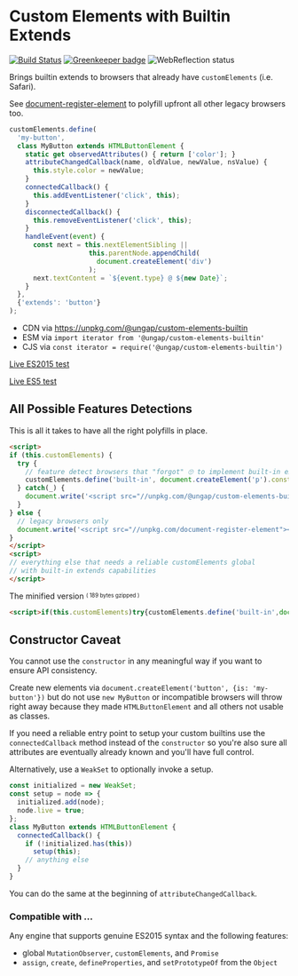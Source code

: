 # Custom Elements with Builtin Extends

[![Build Status](https://travis-ci.com/ungap/custom-elements-builtin.svg?branch=master)](https://travis-ci.com/ungap/custom-elements-builtin) [![Greenkeeper badge](https://badges.greenkeeper.io/ungap/custom-elements-builtin.svg)](https://greenkeeper.io/) ![WebReflection status](https://offline.report/status/webreflection.svg)

Brings builtin extends to browsers that already have `customElements` (i.e. Safari).

See [document-register-element](https://github.com/WebReflection/document-register-element) to polyfill upfront all other legacy browsers too.

```js
customElements.define(
  'my-button',
  class MyButton extends HTMLButtonElement {
    static get observedAttributes() { return ['color']; }
    attributeChangedCallback(name, oldValue, newValue, nsValue) {
      this.style.color = newValue;
    }
    connectedCallback() {
      this.addEventListener('click', this);
    }
    disconnectedCallback() {
      this.removeEventListener('click', this);
    }
    handleEvent(event) {
      const next = this.nextElementSibling ||
                    this.parentNode.appendChild(
                      document.createElement('div')
                    );
      next.textContent = `${event.type} @ ${new Date}`;
    }
  },
  {'extends': 'button'}
);
```

  * CDN via https://unpkg.com/@ungap/custom-elements-builtin
  * ESM via `import iterator from '@ungap/custom-elements-builtin'`
  * CJS via `const iterator = require('@ungap/custom-elements-builtin')`

[Live ES2015 test](https://ungap.github.io/custom-elements-builtin/test/)

[Live ES5 test](https://ungap.github.io/custom-elements-builtin/test/es5/)


## All Possible Features Detections

This is all it takes to have all the right polyfills in place.

```html
<script>
if (this.customElements) {
  try {
    // feature detect browsers that "forgot" 🙄 to implement built-in extends
    customElements.define('built-in', document.createElement('p').constructor, {'extends':'p'});
  } catch(_) {
    document.write('<script src="//unpkg.com/@ungap/custom-elements-builtin"><'+'/script>');
  }
} else {
  // legacy browsers only
  document.write('<script src="//unpkg.com/document-register-element"><'+'/script>');
}
</script>
<script>
// everything else that needs a reliable customElements global
// with built-in extends capabilities
</script>
```

The minified version <sup><sub>( 189 bytes gzipped )</sub></sup>

```html
<script>if(this.customElements)try{customElements.define('built-in',document.createElement('p').constructor,{'extends':'p'})}catch(a){document.write('<script src="//unpkg.com/@ungap/custom-elements-builtin"><'+'/script>')}else document.write('<script src="//unpkg.com/document-register-element"><'+'/script>');</script>
```


## Constructor Caveat

You cannot use the `constructor` in any meaningful way if you want to ensure API consistency.

Create new elements via `document.createElement('button', {is: 'my-button'})` but do not use `new MyButton` or incompatible browsers will throw right away because they made `HTMLButtonElement` and all others not usable as classes.

If you need a reliable entry point to setup your custom builtins use the `connectedCallback` method instead of the `constructor` so you're also sure all attributes are eventually already known and you'll have full control.

Alternatively, use a `WeakSet` to optionally invoke a setup.

```js
const initialized = new WeakSet;
const setup = node => {
  initialized.add(node);
  node.live = true;
};
class MyButton extends HTMLButtonElement {
  connectedCallback() {
    if (!initialized.has(this))
      setup(this);
    // anything else
  }
}
```

You can do the same at the beginning of `attributeChangedCallback`.

### Compatible with ...

Any engine that supports genuine ES2015 syntax and the following features:

  * global `MutationObserver`, `customElements`, and `Promise`
  * `assign`, `create`, `defineProperties`, and `setPrototypeOf` from the `Object`
